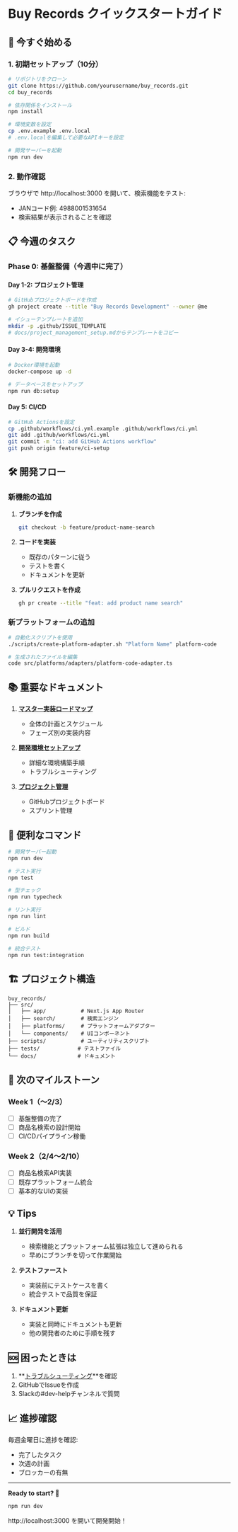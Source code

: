# Buy Records クイックスタートガイド

## 🚀 今すぐ始める

### 1. 初期セットアップ（10分）

```bash
# リポジトリをクローン
git clone https://github.com/yourusername/buy_records.git
cd buy_records

# 依存関係をインストール
npm install

# 環境変数を設定
cp .env.example .env.local
# .env.localを編集して必要なAPIキーを設定

# 開発サーバーを起動
npm run dev
```

### 2. 動作確認

ブラウザで http://localhost:3000 を開いて、検索機能をテスト:
- JANコード例: 4988001531654
- 検索結果が表示されることを確認

## 📋 今週のタスク

### Phase 0: 基盤整備（今週中に完了）

#### Day 1-2: プロジェクト管理
```bash
# GitHubプロジェクトボードを作成
gh project create --title "Buy Records Development" --owner @me

# イシューテンプレートを追加
mkdir -p .github/ISSUE_TEMPLATE
# docs/project_management_setup.mdからテンプレートをコピー
```

#### Day 3-4: 開発環境
```bash
# Docker環境を起動
docker-compose up -d

# データベースをセットアップ
npm run db:setup
```

#### Day 5: CI/CD
```bash
# GitHub Actionsを設定
cp .github/workflows/ci.yml.example .github/workflows/ci.yml
git add .github/workflows/ci.yml
git commit -m "ci: add GitHub Actions workflow"
git push origin feature/ci-setup
```

## 🛠️ 開発フロー

### 新機能の追加
1. **ブランチを作成**
   ```bash
   git checkout -b feature/product-name-search
   ```

2. **コードを実装**
   - 既存のパターンに従う
   - テストを書く
   - ドキュメントを更新

3. **プルリクエストを作成**
   ```bash
   gh pr create --title "feat: add product name search"
   ```

### 新プラットフォームの追加
```bash
# 自動化スクリプトを使用
./scripts/create-platform-adapter.sh "Platform Name" platform-code

# 生成されたファイルを編集
code src/platforms/adapters/platform-code-adapter.ts
```

## 📚 重要なドキュメント

1. **[マスター実装ロードマップ](./master_implementation_roadmap.md)**
   - 全体の計画とスケジュール
   - フェーズ別の実装内容

2. **[開発環境セットアップ](./development_environment_setup.md)**
   - 詳細な環境構築手順
   - トラブルシューティング

3. **[プロジェクト管理](./project_management_setup.md)**
   - GitHubプロジェクトボード
   - スプリント管理

## 🔧 便利なコマンド

```bash
# 開発サーバー起動
npm run dev

# テスト実行
npm test

# 型チェック
npm run typecheck

# リント実行
npm run lint

# ビルド
npm run build

# 統合テスト
npm run test:integration
```

## 🏗️ プロジェクト構造

```
buy_records/
├── src/
│   ├── app/           # Next.js App Router
│   ├── search/        # 検索エンジン
│   ├── platforms/     # プラットフォームアダプター
│   └── components/    # UIコンポーネント
├── scripts/           # ユーティリティスクリプト
├── tests/            # テストファイル
└── docs/             # ドキュメント
```

## 🎯 次のマイルストーン

### Week 1（～2/3）
- [ ] 基盤整備の完了
- [ ] 商品名検索の設計開始
- [ ] CI/CDパイプライン稼働

### Week 2（2/4～2/10）
- [ ] 商品名検索API実装
- [ ] 既存プラットフォーム統合
- [ ] 基本的なUIの実装

## 💡 Tips

1. **並行開発を活用**
   - 検索機能とプラットフォーム拡張は独立して進められる
   - 早めにブランチを切って作業開始

2. **テストファースト**
   - 実装前にテストケースを書く
   - 統合テストで品質を保証

3. **ドキュメント更新**
   - 実装と同時にドキュメントも更新
   - 他の開発者のために手順を残す

## 🆘 困ったときは

1. **[トラブルシューティング](./development_environment_setup.md#8-トラブルシューティング)**を確認
2. GitHubでIssueを作成
3. Slackの#dev-helpチャンネルで質問

## 📈 進捗確認

毎週金曜日に進捗を確認:
- 完了したタスク
- 次週の計画
- ブロッカーの有無

---

**Ready to start? 🚀**

```bash
npm run dev
```

http://localhost:3000 を開いて開発開始！